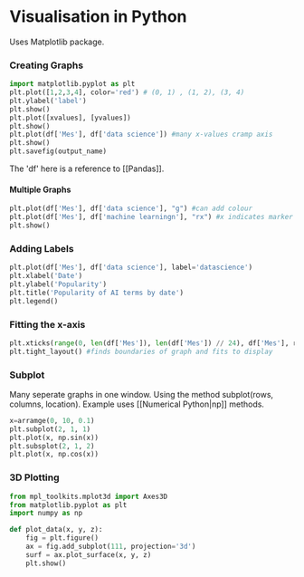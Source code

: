 # Visualisation in Python
Uses Matplotlib package.
### Creating Graphs
```python
import matplotlib.pyplot as plt
plt.plot([1,2,3,4], color='red') # (0, 1) , (1, 2), (3, 4)
plt.ylabel('label')
plt.show()
plt.plot([xvalues], [yvalues])
plt.show()
plt.plot(df['Mes'], df['data science']) #many x-values cramp axis
plt.show()
plt.savefig(output_name)
```
The 'df' here is a reference to [[Pandas]].

#### Multiple Graphs
```python
plt.plot(df['Mes'], df['data science'], "g") #can add colour
plt.plot(df['Mes'], df['machine learningn'], "rx") #x indicates marker
plt.show()
```

### Adding Labels
```python
plt.plot(df['Mes'], df['data science'], label='datascience')
plt.xlabel('Date')
plt.ylabel('Popularity')
plt.title('Popularity of AI terms by date')
plt.legend()
```

### Fitting the x-axis
```python
plt.xticks(range(0, len(df['Mes']), len(df['Mes']) // 24), df['Mes'], rotation=90)
plt.tight_layout() #finds boundaries of graph and fits to display
```

### Subplot
Many seperate graphs in one window. Using the method subplot(rows, columns, location). Example uses [[Numerical Python|np]] methods.
```python
x=arramge(0, 10, 0.1)
plt.subplot(2, 1, 1)
plt.plot(x, np.sin(x))
plt.subsplot(2, 1, 2)
plt.plot(x, np.cos(x))
```

### 3D Plotting
```python
from mpl_toolkits.mplot3d import Axes3D
from matplotlib.pyplot as plt
import numpy as np

def plot_data(x, y, z):
	fig = plt.figure()
	ax = fig.add_subplot(111, projection='3d')
	surf = ax.plot_surface(x, y, z)
	plt.show()
```